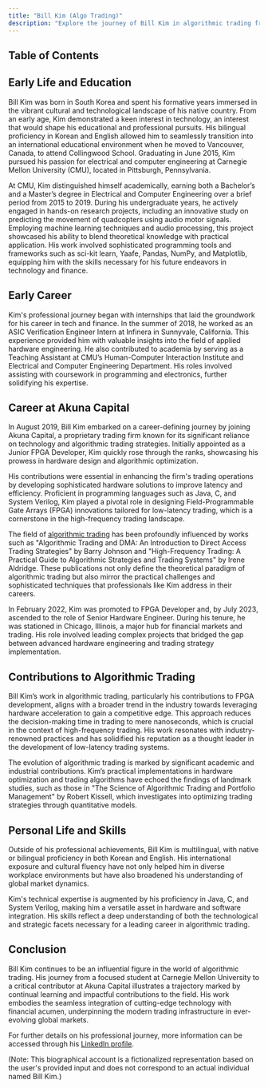 ```yaml
---
title: "Bill Kim (Algo Trading)"
description: "Explore the journey of Bill Kim in algorithmic trading from his early education in South Korea to a Senior Hardware Engineer at Akuna Capital."
---
```




## Table of Contents

## Early Life and Education

Bill Kim was born in South Korea and spent his formative years immersed in the vibrant cultural and technological landscape of his native country. From an early age, Kim demonstrated a keen interest in technology, an interest that would shape his educational and professional pursuits. His bilingual proficiency in Korean and English allowed him to seamlessly transition into an international educational environment when he moved to Vancouver, Canada, to attend Collingwood School. Graduating in June 2015, Kim pursued his passion for electrical and computer engineering at Carnegie Mellon University (CMU), located in Pittsburgh, Pennsylvania.

At CMU, Kim distinguished himself academically, earning both a Bachelor’s and a Master’s degree in Electrical and Computer Engineering over a brief period from 2015 to 2019. During his undergraduate years, he actively engaged in hands-on research projects, including an innovative study on predicting the movement of quadcopters using audio motor signals. Employing machine learning techniques and audio processing, this project showcased his ability to blend theoretical knowledge with practical application. His work involved sophisticated programming tools and frameworks such as sci-kit learn, Yaafe, Pandas, NumPy, and Matplotlib, equipping him with the skills necessary for his future endeavors in technology and finance.

## Early Career

Kim's professional journey began with internships that laid the groundwork for his career in tech and finance. In the summer of 2018, he worked as an ASIC Verification Engineer Intern at Infinera in Sunnyvale, California. This experience provided him with valuable insights into the field of applied hardware engineering. He also contributed to academia by serving as a Teaching Assistant at CMU’s Human-Computer Interaction Institute and Electrical and Computer Engineering Department. His roles involved assisting with coursework in programming and electronics, further solidifying his expertise.

## Career at Akuna Capital

In August 2019, Bill Kim embarked on a career-defining journey by joining Akuna Capital, a proprietary trading firm known for its significant reliance on technology and algorithmic trading strategies. Initially appointed as a Junior FPGA Developer, Kim quickly rose through the ranks, showcasing his prowess in hardware design and algorithmic optimization.

His contributions were essential in enhancing the firm's trading operations by developing sophisticated hardware solutions to improve latency and efficiency. Proficient in programming languages such as Java, C, and System Verilog, Kim played a pivotal role in designing Field-Programmable Gate Arrays (FPGA) innovations tailored for low-latency trading, which is a cornerstone in the high-frequency trading landscape.

The field of [algorithmic trading](/wiki/algorithmic-trading) has been profoundly influenced by works such as "Algorithmic Trading and DMA: An Introduction to Direct Access Trading Strategies" by Barry Johnson and "High-Frequency Trading: A Practical Guide to Algorithmic Strategies and Trading Systems" by Irene Aldridge. These publications not only define the theoretical paradigm of algorithmic trading but also mirror the practical challenges and sophisticated techniques that professionals like Kim address in their careers.

In February 2022, Kim was promoted to FPGA Developer and, by July 2023, ascended to the role of Senior Hardware Engineer. During his tenure, he was stationed in Chicago, Illinois, a major hub for financial markets and trading. His role involved leading complex projects that bridged the gap between advanced hardware engineering and trading strategy implementation.

## Contributions to Algorithmic Trading

Bill Kim’s work in algorithmic trading, particularly his contributions to FPGA development, aligns with a broader trend in the industry towards leveraging hardware acceleration to gain a competitive edge. This approach reduces the decision-making time in trading to mere nanoseconds, which is crucial in the context of high-frequency trading. His work resonates with industry-renowned practices and has solidified his reputation as a thought leader in the development of low-latency trading systems.

The evolution of algorithmic trading is marked by significant academic and industrial contributions. Kim’s practical implementations in hardware optimization and trading algorithms have echoed the findings of landmark studies, such as those in "The Science of Algorithmic Trading and Portfolio Management" by Robert Kissell, which investigates into optimizing trading strategies through quantitative models.

## Personal Life and Skills

Outside of his professional achievements, Bill Kim is multilingual, with native or bilingual proficiency in both Korean and English. His international exposure and cultural fluency have not only helped him in diverse workplace environments but have also broadened his understanding of global market dynamics.

Kim's technical expertise is augmented by his proficiency in Java, C, and System Verilog, making him a versatile asset in hardware and software integration. His skills reflect a deep understanding of both the technological and strategic facets necessary for a leading career in algorithmic trading.

## Conclusion

Bill Kim continues to be an influential figure in the world of algorithmic trading. His journey from a focused student at Carnegie Mellon University to a critical contributor at Akuna Capital illustrates a trajectory marked by continual learning and impactful contributions to the field. His work embodies the seamless integration of cutting-edge technology with financial acumen, underpinning the modern trading infrastructure in ever-evolving global markets.

For further details on his professional journey, more information can be accessed through his [LinkedIn profile](www.linkedin.com/in/bill-kim).

(Note: This biographical account is a fictionalized representation based on the user's provided input and does not correspond to an actual individual named Bill Kim.)